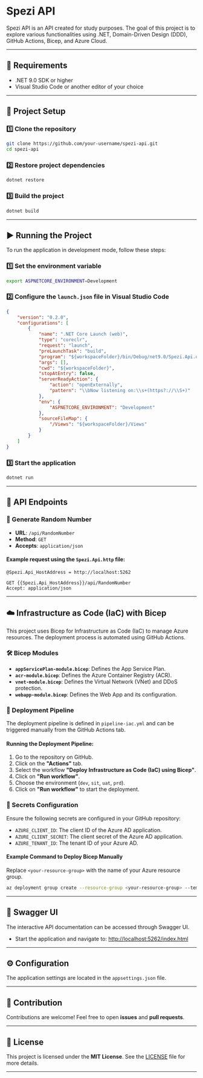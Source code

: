 # Spezi API

Spezi API is an API created for study purposes. The goal of this project is to explore various functionalities using .NET, Domain-Driven Design (DDD), GitHub Actions, Bicep, and Azure Cloud.

---

## 📌 Requirements

- .NET 9.0 SDK or higher
- Visual Studio Code or another editor of your choice

---

## 🚀 Project Setup

### 1️⃣ Clone the repository
```sh
git clone https://github.com/your-username/spezi-api.git
cd spezi-api
```

### 2️⃣ Restore project dependencies
```sh
dotnet restore
```

### 3️⃣ Build the project
```sh
dotnet build
```

---

## ▶️ Running the Project

To run the application in development mode, follow these steps:

### 1️⃣ Set the environment variable
```sh
export ASPNETCORE_ENVIRONMENT=Development
```

### 2️⃣ Configure the `launch.json` file in Visual Studio Code
```json
{
    "version": "0.2.0",
    "configurations": [
        {
            "name": ".NET Core Launch (web)",
            "type": "coreclr",
            "request": "launch",
            "preLaunchTask": "build",
            "program": "${workspaceFolder}/bin/Debug/net9.0/Spezi.Api.dll",
            "args": [],
            "cwd": "${workspaceFolder}",
            "stopAtEntry": false,
            "serverReadyAction": {
                "action": "openExternally",
                "pattern": "\\bNow listening on:\\s+(https?://\\S+)"
            },
            "env": {
                "ASPNETCORE_ENVIRONMENT": "Development"
            },
            "sourceFileMap": {
                "/Views": "${workspaceFolder}/Views"
            }
        }
    ]
}
```

### 3️⃣ Start the application
```sh
dotnet run
```

---

## 📡 API Endpoints

### 🔹 Generate Random Number

- **URL**: `/api/RandomNumber`
- **Method**: `GET`
- **Accepts**: `application/json`

#### Example request using the `Spezi.Api.http` file:
```plaintext
@Spezi.Api_HostAddress = http://localhost:5262

GET {{Spezi.Api_HostAddress}}/api/RandomNumber
Accept: application/json
```

---

## ☁️ Infrastructure as Code (IaC) with Bicep

This project uses Bicep for Infrastructure as Code (IaC) to manage Azure resources. The deployment process is automated using GitHub Actions.

### 🛠️ Bicep Modules
- **`appServicePlan-module.bicep`**: Defines the App Service Plan.
- **`acr-module.bicep`**: Defines the Azure Container Registry (ACR).
- **`vnet-module.bicep`**: Defines the Virtual Network (VNet) and DDoS protection.
- **`webapp-module.bicep`**: Defines the Web App and its configuration.

### 🚀 Deployment Pipeline
The deployment pipeline is defined in `pipeline-iac.yml` and can be triggered manually from the GitHub Actions tab.

#### Running the Deployment Pipeline:
1. Go to the repository on GitHub.
2. Click on the **"Actions"** tab.
3. Select the workflow **"Deploy Infrastructure as Code (IaC) using Bicep"**.
4. Click on **"Run workflow"**.
5. Choose the environment (`dev`, `sit`, `uat`, `prd`).
6. Click on **"Run workflow"** to start the deployment.

### 🔑 Secrets Configuration
Ensure the following secrets are configured in your GitHub repository:

- `AZURE_CLIENT_ID`: The client ID of the Azure AD application.
- `AZURE_CLIENT_SECRET`: The client secret of the Azure AD application.
- `AZURE_TENANT_ID`: The tenant ID of your Azure AD.

#### Example Command to Deploy Bicep Manually
Replace `<your-resource-group>` with the name of your Azure resource group.
```sh
az deployment group create --resource-group <your-resource-group> --template-file main.bicep
```

---

## 📜 Swagger UI

The interactive API documentation can be accessed through Swagger UI.
- Start the application and navigate to: [http://localhost:5262/index.html](http://localhost:5262/index.html)

---

## ⚙️ Configuration
The application settings are located in the `appsettings.json` file.

---

## 🤝 Contribution
Contributions are welcome! Feel free to open **issues** and **pull requests**.

---

## 📄 License
This project is licensed under the **MIT License**. See the [LICENSE](LICENSE) file for more details.

---
